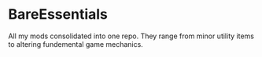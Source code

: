 # BareEssentials

All my mods consolidated into one repo. They range from minor utility items to altering fundemental game mechanics.
